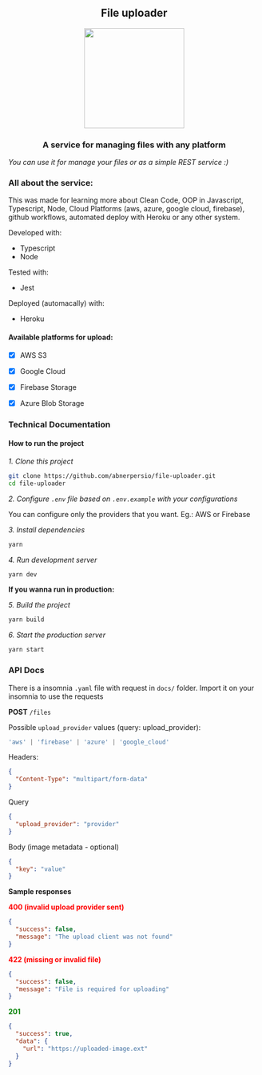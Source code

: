 <h2 align="center">File uploader</h4>

<p align="center"> 
  <img src="https://media.giphy.com/media/3o7ZeqkYTvaL3lGjCw/giphy.gif" width="200" />
</p>

<h3 align="center">A service for managing files with any platform</h3>

*You can use it for manage your files or as a simple REST service :)*

### All about the service:

This was made for learning more about Clean Code, OOP in Javascript, Typescript, Node, Cloud Platforms (aws, azure, google cloud, firebase), github workflows, automated deploy with Heroku or any other system.

Developed with:
- Typescript
- Node

Tested with:
- Jest

Deployed (automacally) with:
- Heroku

#### Available platforms for upload:

- [x] AWS S3
- [x] Google Cloud
- [x] Firebase Storage
- [x] Azure Blob Storage


### Technical Documentation
#### How to run the project

*1. Clone this project*
```bash
git clone https://github.com/abnerpersio/file-uploader.git
cd file-uploader
```

*2. Configure `.env` file based on `.env.example` with your configurations*

You can configure only the providers that you want. Eg.: AWS or Firebase

*3. Install dependencies*
```bash
yarn 
```

*4. Run development server*
```bash
yarn dev
```

**If you wanna run in production:**

*5. Build the project*
```bash
yarn build
```

*6. Start the production server*
```bash
yarn start
```


### API Docs

There is a insomnia `.yaml` file with request in `docs/` folder. Import it on your insomnia to use the requests

**POST** `/files`

Possible `upload_provider` values (query: upload_provider):

```ts
'aws' | 'firebase' | 'azure' | 'google_cloud'
```

Headers: 
```json
{
  "Content-Type": "multipart/form-data"
}
```

Query
```json
{
  "upload_provider": "provider"
}
```

Body (image metadata - optional)
```json
{
  "key": "value"
}
```


**Sample responses**

<span style="color:red;font-weight:bold">400 (invalid upload provider sent)</span>
```json
{
  "success": false,
  "message": "The upload client was not found"
}
```

<span style="color:red;font-weight:bold">422 (missing or invalid file)</span>
```json
{
  "success": false,
  "message": "File is required for uploading"
}
```

<span style="color:green;font-weight:bold">201</span>
```json
{
  "success": true,
  "data": {
    "url": "https://uploaded-image.ext"
  }
}
```
